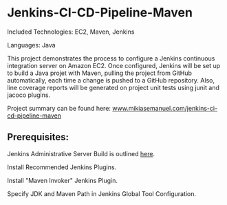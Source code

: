 # Jenkins-CI-CD-Pipeline-Maven

Included Technologies: EC2, Maven, Jenkins

Languages: Java

This project demonstrates the process to configure a Jenkins continuous integration server on Amazon EC2. Once configured, Jenkins will be set up to build a Java projet with Maven, pulling the project from GitHub automatically, each time a change is pushed to a GitHub repository. Also, line coverage reports will be generated on project unit tests using junit and jacoco plugins.

Project summary can be found here: www.mikiasemanuel.com/jenkins-ci-cd-pipeline-maven

## Prerequisites:

Jenkins Administrative Server Build is outlined [here](https://github.com/MikiasE/Automating-A-WebApp-Build-With-Terraform-and-Cloudformation/tree/master/TF_WebApp_Test).

Install Recommended Jenkins Plugins.

Install "Maven Invoker" Jenkins Plugin.

Specify JDK and Maven Path in Jenkins Global Tool Configuration.
